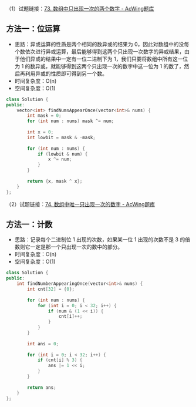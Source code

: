（1）试题链接：[73. 数组中只出现一次的两个数字 - AcWing题库](https://www.acwing.com/problem/content/69/)

## 方法一：位运算

- 思路：异或运算的性质是两个相同的数异或的结果为 0，因此对数组中的没每个数依次进行异或运算，最后能够得到这两个只出现一次数字的异或结果，由于他们异或的结果中一定有一位二进制下为 1，我们只要将数组中所有这一位为 1 的数异或，就能够得到这两个只出现一次的数字中这一位为 1 的数了，然后再利用异或的性质即可得到另一个数。
- 时间复杂度：O(n)
- 空间复杂度：O(1)

```cpp
class Solution {
public:
    vector<int> findNumsAppearOnce(vector<int>& nums) {
        int mask = 0;
        for (int num : nums) mask ^= num;
        
        int x = 0;
        int lowbit = mask & -mask;
        
        for (int num : nums) {
            if (lowbit & num) {
                x ^= num;
            }
        }
        
        return {x, mask ^ x};
    }
};
```

（2）试题链接：[74. 数组中唯一只出现一次的数字 - AcWing题库](https://www.acwing.com/problem/content/70/)

## 方法一：计数

- 思路：记录每个二进制位 1 出现的次数，如果某一位 1 出现的次数不是 3 的倍数则它一定是那一个只出现一次的数中的部分。
- 时间复杂度：O(n)
- 空间复杂度：O(1)

```cpp
class Solution {
public:
    int findNumberAppearingOnce(vector<int>& nums) {
        int cnt[32] = {0};
        
        for (int num : nums) {
            for (int i = 0; i < 32; i++) {
                if (num & (1 << i)) {
                    cnt[i]++;
                }
            }
        }
        
        int ans = 0;
        
        for (int i = 0; i < 32; i++) {
            if (cnt[i] % 3) {
                ans |= 1 << i;
            }
        }
        
        return ans;
    }
};
```
